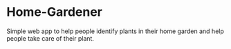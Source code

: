 # Home-Gardener
Simple web app to help people identify plants in their home garden and help people take care of their plant.
